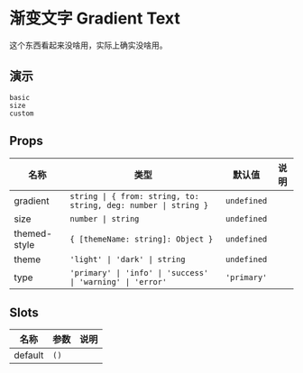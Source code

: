 # 渐变文字 Gradient Text

这个东西看起来没啥用，实际上确实没啥用。

## 演示

```demo
basic
size
custom
```

## Props

| 名称 | 类型 | 默认值 | 说明 |
| --- | --- | --- | --- |
| gradient | `string \| { from: string, to: string, deg: number \| string }` | `undefined` |  |
| size | `number \| string` | `undefined` |  |
| themed-style | `{ [themeName: string]: Object }` | `undefined` |  |
| theme | `'light' \| 'dark' \| string` | `undefined` |  |
| type | `'primary' \| 'info' \| 'success' \| 'warning' \| 'error'` | `'primary'` |  |

## Slots

| 名称    | 参数 | 说明 |
| ------- | ---- | ---- |
| default | `()` |      |
